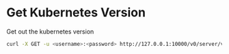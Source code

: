 # Get Kubernetes Version

Get out the kubernetes version

```bash
curl -X GET -u <username>:<password> http://127.0.0.1:10000/v0/server/version -d 'JSON'
```
